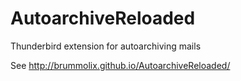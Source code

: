 AutoarchiveReloaded
===================

Thunderbird extension for autoarchiving mails

See http://brummolix.github.io/AutoarchiveReloaded/
